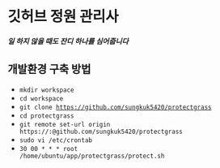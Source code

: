 깃허브 정원 관리사
=============

##### 일 하지 않을 때도 잔디 하나를 심어줍니다


개발환경 구축 방법
-------------

- <code>mkdir workspace</code>
- <code>cd workspace</code>
- <code>git clone https://github.com/sungkuk5420/protectgrass</code>
- <code>cd protectgrass</code>
- <code>git remote set-url origin https://<id>:<pw>@github.com/sungkuk5420/protectgrass</code>
- <code>sudo vi /etc/crontab</code>
- <code>30 00 * * * root /home/ubuntu/app/protectgrass/protect.sh</code>


